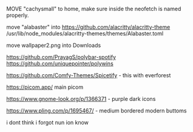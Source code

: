 MOVE "cachysmall" to home, make sure inside the neofetch is named properly.

move "alabaster" into https://github.com/alacritty/alacritty-theme /usr/lib/node_modules/alacritty-themes/themes/Alabaster.toml

move wallpaper2.png into Downloads

https://github.com/PrayagS/polybar-spotify https://github.com/uniquepointer/polywins

https://github.com/Comfy-Themes/Spicetify - this with everforest

https://picom.app/ main picom

https://www.gnome-look.org/p/1366371 - purple dark icons

https://www.pling.com/p/1695467/ - medium bordered modern buttoms

i dont think i forgot nun ion know
